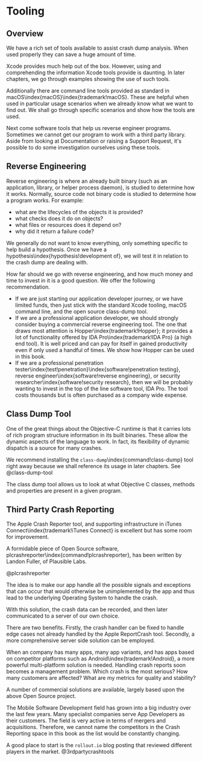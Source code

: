 # Tooling

## Overview

We have a rich set of tools available to assist crash dump analysis.  When used properly they can save a huge amount of time.

Xcode provides much help out of the box.  However, using and comprehending the information Xcode tools provide is daunting.  In later chapters, we go through examples showing the use of such tools.

Additionally there are command line tools provided as standard in macOS\index{macOS}\index{trademark!macOS}.  These are helpful when used in particular usage scenarios when we already know what we want to find out.  We shall go through specific scenarios and show how the tools are used.

Next come software tools that help us reverse engineer programs.  Sometimes we cannot get our program to work with a third party library.  Aside from looking at Documentation or raising a Support Request, it's possible to do some investigation ourselves using these tools.

## Reverse Engineering

Reverse engineering is where an already built binary (such as an application, library, or helper process daemon), is studied to determine how it works.  Normally, source code not binary code is studied to determine how a program works.  For example:

- what are the lifecycles of the objects it is provided?
- what checks does it do on objects?
- what files or resources does it depend on?
- why did it return a failure code?

We generally do not want to know everything, only something specific to help build a hypothesis.
Once we have a hypothesis\index{hypothesis!development of}, we will test it in relation to the crash dump are dealing with.

How far should we go with reverse engineering, and how much money and time to invest in it is a good question.  We offer the following recommendation.

- If we are just starting our application developer journey, or we have limited funds, then just stick with the standard Xcode tooling, macOS command line, and the open source class-dump tool.
- If we are a professional application developer, we should strongly consider buying a commercial reverse engineering tool.  The one that draws most attention is Hopper\index{trademark!Hopper}; it provides a lot of functionality offered by IDA Pro\index{trademark!IDA Pro} (a high end tool).  It is well priced and can pay for itself in gained productivity even if only used a handful of times.  We show how Hopper can be used in this book.
- If we are a professional penetration tester\index{test!penetration}\index{software!penetration testing}, reverse engineer\index{software!reverse engineering}, or security researcher\index{software!security research}, then we will be probably wanting to invest in the top of the line software tool, IDA Pro.  The tool costs thousands but is often purchased as a company wide expense.

## Class Dump Tool

One of the great things about the Objective-C runtime is that it carries lots of rich program structure information in its built binaries.  These allow the dynamic aspects of the language to work.  In fact, its flexibility of dynamic dispatch is a source for many crashes.

We recommend installing the `class-dump`\index{command!class-dump} tool right away because we shall reference its usage in later chapters.  See @class-dump-tool

The class dump tool allows us to look at what Objective C classes, methods and properties are present in a given program.

## Third Party Crash Reporting

The Apple Crash Reporter tool, and supporting infrastructure in iTunes Connect\index{trademark!iTunes Connect} is excellent but has some room for improvement.

A formidable piece of Open Source software, plcrashreporter\index{command!plcrashreporter}, has been written by Landon Fuller, of Plausible Labs.

@plcrashreporter

The idea is to make our app handle all the possible signals and exceptions that can occur that would otherwise be unimplemented by the app and thus lead to the underlying Operating System to handle the crash.

With this solution, the crash data can be recorded, and then later communicated to a server of our own choice.

There are two benefits.  Firstly, the crash handler can be fixed to handle edge cases not already handled by the Apple ReportCrash tool.  Secondly, a more comprehensive server side solution can be employed.

When an company has many apps, many app variants, and has apps based on competitor platforms such as Android\index{trademark!Android}, a more powerful multi-platform solution is needed.  Handling crash reports soon becomes a management problem.  Which crash is the most serious?  How many customers are affected?  What are my metrics for quality and stability?

A number of commercial solutions are available, largely based upon the above Open Source project.

The Mobile Software Development field has grown into a big industry over the last few years.  Many specialist companies serve App Developers as their customers.  The field is very active in terms of mergers and acquisitions.  Therefore, we cannot name the competitors in the Crash Reporting space in this book as the list would be constantly changing.

A good place to start is the `rollout.io` blog posting that reviewed different players in the market.
@3rdpartycrashtools
